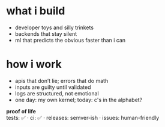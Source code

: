 # what i build
- developer toys and silly trinkets
- backends that stay silent
- ml that predicts the obvious faster than i can

# how i work
- apis that don’t lie; errors that do math
- inputs are guilty until validated
- logs are structured, not emotional
- one day: my own kernel; today: c's in the alphabet?

**proof of life**  
tests: ✅ · ci: ✅ · releases: semver-ish · issues: human-friendly
